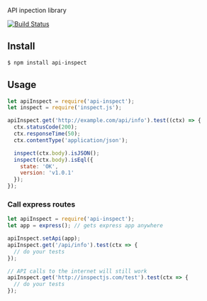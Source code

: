 API inpection library

[![Build Status](https://travis-ci.org/Andifeind/api-inspect.svg?branch=master)](https://travis-ci.org/Andifeind/api-inspect)

## Install

```sh
$ npm install api-inspect
```

## Usage

```js
let apiInspect = require('api-inspect');
let inspect = require('inspect.js');

apiInspect.get('http://example.com/api/info').test((ctx) => {
  ctx.statusCode(200);
  ctx.responseTime(50);
  ctx.contentType('application/json');

  inspect(ctx.body).isJSON();
  inspect(ctx.body).isEql({
    state: 'OK',
    version: 'v1.0.1'
  });
});
```

### Call express routes

```js
let apiInspect = require('api-inspect');
let app = express(); // gets express app anywhere

apiInspect.setApi(app);
apiInspect.get('/api/info').test(ctx => {
  // do your tests
});

// API calls to the internet will still work
apiInspect.get('http://inspectjs.com/test').test(ctx => {
  // do your tests
});
```

